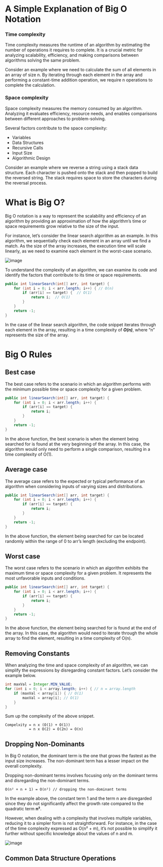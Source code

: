 # A Simple Explanation of Big O Notation

### Time complexity
Time complexity measures the runtime of an algorithm by estimating the number of operations it requires to complete. It is a crucial metric for analyzing scalability, efficiency, and making comparisons between algorithms solving the same problem.

Consider an example where we need to calculate the sum of all elements in an array of size n. By iterating through each element in the array and performing a constant-time addition operation, we require n operations to complete the calculation.

### Space complexity
Space complexity measures the memory consumed by an algorithm. Analyzing it evaluates efficiency, resource needs, and enables comparisons between different approaches to problem-solving.

Several factors contribute to the space complexity:

- Variables
- Data Structures
- Recursive Calls
- Input Size
- Algorithmic Design

Consider an example where we reverse a string using a stack data structure. Each character is pushed onto the stack and then popped to build the reversed string. The stack requires space to store the characters during the reversal process.

# What is Big O?

Big O notation is a way to represent the scalability and efficiency of an algorithm by providing an approximation of how the algorithm’s time or space requirements grow relative to the size of the input.

For instance, let’s consider the linear search algorithm as an example. In this algorithm, we sequentially check each element in an array until we find a match. As the size of the array increases, the execution time will scale linearly, as we need to examine each element in the worst-case scenario.

![image](https://miro.medium.com/v2/resize:fit:640/format:webp/1*jcZkluLOQXsc9lelQyPonw.png)

To understand the complexity of an algorithm, we can examine its code and identify the factors that contribute to its time or space requirements.

```java
public int linearSearch(int[] arr, int target) {
    for (int i = 0; i < arr.length; i++) { // O(n)
        if (arr[i] == target) {  // O(1)
            return i;  // O(1)
        }
    }
    return -1;
}
```

In the case of the linear search algorithm, the code snippet iterates through each element in the array, resulting in a time complexity of ***O(n)***, where “n” represents the size of the array.

# Big O Rules

## Best case

The best case refers to the scenario in which an algorithm performs with the minimum possible time or space complexity for a given problem.

```java
public int linearSearch(int[] arr, int target) {
    for (int i = 0; i < arr.length; i++) {
        if (arr[i] == target) {
            return i;
        }
    }
    return -1;
}
```

In the above function, the best scenario is when the element being searched for is found at the very beginning of the array. In this case, the algorithm would only need to perform a single comparison, resulting in a time complexity of O(1).

## Average case
The average case refers to the expected or typical performance of an algorithm when considering inputs of varying sizes and distributions.

```java
public int linearSearch(int[] arr, int target) {
    for (int i = 0; i < arr.length; i++) {
        if (arr[i] == target) {
            return i;
        }
    }
    return -1;
}
```

In the above function, the element being searched for can be located randomly within the range of 0 to arr’s length (excluding the endpoint).

## Worst case
The worst case refers to the scenario in which an algorithm exhibits the maximum time or space complexity for a given problem. It represents the most unfavorable inputs and conditions.

```java
public int linearSearch(int[] arr, int target) {
    for (int i = 0; i < arr.length; i++) {
        if (arr[i] == target) {
            return i;
        }
    }
    return -1;
}
```
In the above function, the element being searched for is found at the end of the array. In this case, the algorithm would need to iterate through the whole array to find the element, resulting in a time complexity of O(n).

## Removing Constants

When analyzing the time and space complexity of an algorithm, we can simplify the expressions by disregarding constant factors. Let’s consider the example below.

```java
int maxVal = Integer.MIN_VALUE;
for (int i = 0; i < array.length; i++) { // n = array.length
    if (maxVal < array[i]) { // O(1)
        maxVal = array[i]; // O(1)
    }
}
```
Sum up the complexity of the above snippet.

```
Compelxity = n x (O(1) + O(1))
           = n x O(2) = O(2n) = O(n)
```

## Dropping Non-Dominants

In Big O notation, the dominant term is the one that grows the fastest as the input size increases. The non-dominant term has a lesser impact on the overall complexity.

Dropping non-dominant terms involves focusing only on the dominant terms and disregarding the non-dominant terms.

```
O(n² + n + 1) = O(n²) // dropping the non-dominant terms
```
In the example above, the constant term 1 and the term n are disregarded since they do not significantly affect the growth rate compared to the quadratic term **n²**.

However, when dealing with a complexity that involves multiple variables, reducing it to a simpler form is not straightforward. For instance, in the case of the time complexity expressed as O(n² + m), it’s not possible to simplify it further without specific knowledge about the values of n and m.

![image](https://miro.medium.com/v2/resize:fit:720/format:webp/1*FCBQEMtfGZEJX1-ly4R1FA.png)


## Common Data Structure Operations

